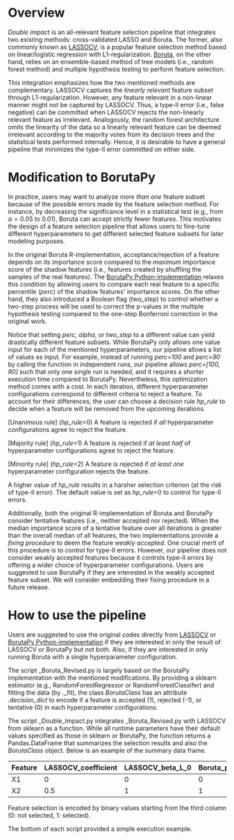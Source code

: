 # Overview
_Double impact_ is an all-relevant feature selection pipeline that integrates two existing methods: cross-validated LASSO and Boruta. The former, also commonly known as [LASSOCV](https://scikit-learn.org/stable/modules/generated/sklearn.linear_model.LassoCV.html), is a popular feature selection method based on linear/logistic regression with L1-regularization. [Boruta](https://content.iospress.com/articles/fundamenta-informaticae/fi101-4-02), on the other hand, relies on an ensemble-based method of tree models (i.e., random forest method) and multiple hypothesis testing to perform feature selection. 

This integration emphasizes how the two mentioned methods are complementary. LASSOCV captures the _linearly relevant_ feature subset through L1-regularization. However, any feature relevant in a non-linear manner might not be captured by LASSOCV. Thus, a type-II error (i.e., false negative) can be committed when LASSOCV rejects the non-linearly relevant feature as irrelevant. Analogously, the random forest architecture omits the linearity of the data so a linearly relevant feature can be deemed irrelevant according to the majority votes from its decision trees and the statistical tests performed internally. Hence, it is desirable to have a general pipeline that minimizes the type-II error committed on either side. 

# Modification to BorutaPy
In practice, users may want to analyze _more than one_ feature subset because of the possible errors made by the feature selection method. For instance, by decreasing the significance level in a statistical test (e.g., from $\alpha=0.05$ to $0.01$), Boruta can accept strictly fewer features. This motivates the design of a feature selection pipeline that allows users to fine-tune different hyperparameters to get different selected feature subsets for later modeling purposes. 

In the original Boruta R-implementation, acceptance/rejection of a feature depends on its importance score compared to the _maximum_ importance score of the shadow features (i.e., features created by shuffling the samples of the real features). The [BorutaPy Python-implementation](https://github.com/scikit-learn-contrib/boruta_py) relaxes this condition by allowing users to compare each real feature to a specific percentile (_perc_) of the shadow features' importance scores. On the other hand, they also introduced a Boolean flag (_two_step_) to control whether a two-step process will be used to correct the p-values in the multiple hypothesis testing compared to the one-step Bonferroni correction in the original work. 

Notice that setting _perc_, _alpha_, or _two_step_ to a different value can yield drastically different feature subsets. While BorutaPy only allows one value input for each of the mentioned hyperparameters, our pipeline allows a list of values as input. For example, instead of running _perc=100_ and _perc=90_ by calling the function in independent runs, our pipeline allows _perc=[100, 90]_ such that only one single run is needed, and it requires a shorter execution time compared to BorutaPy. Nevertheless, this optimization method comes with a cost. In each iteration, different hyperparameter configurations correspond to different criteria to reject a feature. To account for their differences, the user can choose a decision rule _hp_rule_ to decide when a feature will be removed from the upcoming iterations.

[Unanimous rule] (_hp_rule_=0) A feature is rejected if _all_ hyperparameter configurations agree to reject the feature.

[Majority rule] (_hp_rule_=1) A feature is rejected if _at least half_ of hyperparameter configurations agree to reject the feature.

[Minority rule] (_hp_rule_=2) A feature is rejected if _at least one_ hyperparameter configuration rejects the feature.

A higher value of _hp_rule_ results in a harsher selection criterion (at the risk of type-II error). The default value is set as _hp_rule_=0 to control for type-II errors. 

Additionally, both the original R-implementation of Boruta and BorutaPy consider tentative features (i.e., neither accepted nor rejected). When the median importance score of a tentative feature over all iterations is greater than the overall median of all features, the two implementations provide a _fixing procedure_ to deem the feature _weakly accepted_. One crucial merit of this procedure is to control for type-II errors. However, our pipeline does not consider weakly accepted features because it controls type-II errors by offering a wider choice of hyperparameter configurations. Users are suggested to use BorutaPy if they are interested in the weakly accepted feature subset. We will consider embedding their fixing procedure in a future release.  

# How to use the pipeline
Users are suggested to use the original codes directly from [LASSOCV](https://scikit-learn.org/stable/modules/generated/sklearn.linear_model.LassoCV.html) or [BorutaPy Python-implementation](https://github.com/scikit-learn-contrib/boruta_py) if they are interested in only the result of LASSOCV or BorutaPy but not both. Also, if they are interested in only running Boruta with a single hyperparameter configuration. 

The script _Boruta_Revised.py is largely based on the BorutaPy implementation with the mentioned modifications. By providing a sklearn estimator (e.g., RandomForestRegressor or RandomForestClassifer) and fitting the data (by ._fit), the class _BorutaClass_ has an attribute _.decision_dict_ to encode if a feature is accepted (1), rejected (-1), or tentative (0) in each hyperparameter configurations. 

The script _Double_Impact.py integrates _Boruta_Revised.py with LASSOCV from sklearn as a function. While all runtime parameters have their default values specified as those in sklearn or BorutaPy, the function returns a Pandas.DataFrame that summarizes the selection results and also the _BorutaClass_ object. Below is an example of the summary data frame.

|Feature|LASSOCV_coefficient|LASSOCV_beta_L_0|Boruta_perc_100_alpha_0.05_two_step_True|Boruta_perc_90_alpha_0.05_two_step_True|
| --- | --- | --- | --- | --- |
| X1 | 0 | 0 | 0 | 1 |
| X2 | 0.5 | 1 | 1 | 1 |

Feature selection is encoded by binary values starting from the third column (0: not selected, 1: selected).  

The bottom of each script provided a simple execution example.
